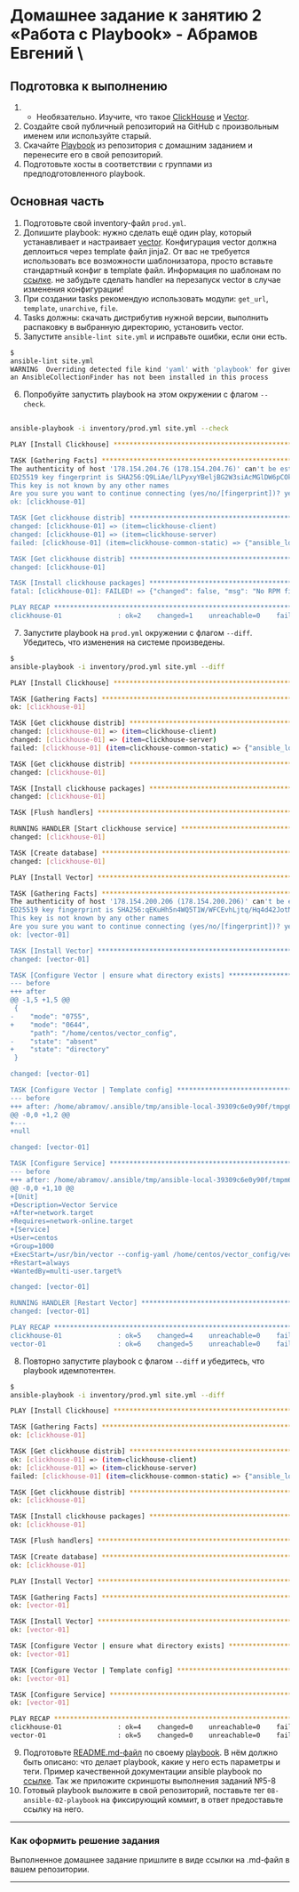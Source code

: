 # Домашнее задание к занятию 2 «Работа с Playbook» - Абрамов Евгений \

## Подготовка к выполнению

1. * Необязательно. Изучите, что такое [ClickHouse](https://www.youtube.com/watch?v=fjTNS2zkeBs) и [Vector](https://www.youtube.com/watch?v=CgEhyffisLY).
2. Создайте свой публичный репозиторий на GitHub с произвольным именем или используйте старый.
3. Скачайте [Playbook](./playbook/) из репозитория с домашним заданием и перенесите его в свой репозиторий.
4. Подготовьте хосты в соответствии с группами из предподготовленного playbook.

## Основная часть

1. Подготовьте свой inventory-файл `prod.yml`.
2. Допишите playbook: нужно сделать ещё один play, который устанавливает и настраивает [vector](https://vector.dev). Конфигурация vector должна деплоиться через template файл jinja2. От вас не требуется использовать все возможности шаблонизатора, просто вставьте стандартный конфиг в template файл. Информация по шаблонам по [ссылке](https://www.dmosk.ru/instruktions.php?object=ansible-nginx-install). не забудьте сделать handler на перезапуск vector в случае изменения конфигурации!
3. При создании tasks рекомендую использовать модули: `get_url`, `template`, `unarchive`, `file`.
4. Tasks должны: скачать дистрибутив нужной версии, выполнить распаковку в выбранную директорию, установить vector.
5. Запустите `ansible-lint site.yml` и исправьте ошибки, если они есть.

```bash
$ 
ansible-lint site.yml
WARNING  Overriding detected file kind 'yaml' with 'playbook' for given positional argument: site.yml
an AnsibleCollectionFinder has not been installed in this process
```

6. Попробуйте запустить playbook на этом окружении с флагом `--check`.

```bash
 
ansible-playbook -i inventory/prod.yml site.yml --check

PLAY [Install Clickhouse] *******************************************************************************

TASK [Gathering Facts] **********************************************************************************
The authenticity of host '178.154.204.76 (178.154.204.76)' can't be established.
ED25519 key fingerprint is SHA256:Q9LiAe/lLPyxyYBeljBG2W3siAcMGlDW6pCOkewVM9U.
This key is not known by any other names
Are you sure you want to continue connecting (yes/no/[fingerprint])? yes
ok: [clickhouse-01]

TASK [Get clickhouse distrib] ***************************************************************************
changed: [clickhouse-01] => (item=clickhouse-client)
changed: [clickhouse-01] => (item=clickhouse-server)
failed: [clickhouse-01] (item=clickhouse-common-static) => {"ansible_loop_var": "item", "changed": false, "dest": "./clickhouse-common-static-22.3.3.44.rpm", "elapsed": 0, "item": "clickhouse-common-static", "msg": "Request failed", "response": "HTTP Error 404: Not Found", "status_code": 404, "url": "https://packages.clickhouse.com/rpm/stable/clickhouse-common-static-22.3.3.44.noarch.rpm"}

TASK [Get clickhouse distrib] ***************************************************************************
changed: [clickhouse-01]

TASK [Install clickhouse packages] **********************************************************************
fatal: [clickhouse-01]: FAILED! => {"changed": false, "msg": "No RPM file matching 'clickhouse-common-static-22.3.3.44.rpm' found on system", "rc": 127, "results": ["No RPM file matching 'clickhouse-common-static-22.3.3.44.rpm' found on system"]}

PLAY RECAP **********************************************************************************************
clickhouse-01              : ok=2    changed=1    unreachable=0    failed=1    skipped=0    rescued=1    ignored=0
```

7. Запустите playbook на `prod.yml` окружении с флагом `--diff`. Убедитесь, что изменения на системе произведены.

```bash
$ 
ansible-playbook -i inventory/prod.yml site.yml --diff

PLAY [Install Clickhouse] *******************************************************************************

TASK [Gathering Facts] **********************************************************************************
ok: [clickhouse-01]

TASK [Get clickhouse distrib] ***************************************************************************
changed: [clickhouse-01] => (item=clickhouse-client)
changed: [clickhouse-01] => (item=clickhouse-server)
failed: [clickhouse-01] (item=clickhouse-common-static) => {"ansible_loop_var": "item", "changed": false, "dest": "./clickhouse-common-static-22.3.3.44.rpm", "elapsed": 0, "item": "clickhouse-common-static", "msg": "Request failed", "response": "HTTP Error 404: Not Found", "status_code": 404, "url": "https://packages.clickhouse.com/rpm/stable/clickhouse-common-static-22.3.3.44.noarch.rpm"}

TASK [Get clickhouse distrib] ***************************************************************************
changed: [clickhouse-01]

TASK [Install clickhouse packages] **********************************************************************
changed: [clickhouse-01]

TASK [Flush handlers] ***********************************************************************************

RUNNING HANDLER [Start clickhouse service] **************************************************************
changed: [clickhouse-01]

TASK [Create database] **********************************************************************************
changed: [clickhouse-01]

PLAY [Install Vector] ***********************************************************************************

TASK [Gathering Facts] **********************************************************************************
The authenticity of host '178.154.200.206 (178.154.200.206)' can't be established.
ED25519 key fingerprint is SHA256:qEKuHh5n4WQ5T1W/WFCEvhLjtq/Hq4d42JotNnkbWUM.
This key is not known by any other names
Are you sure you want to continue connecting (yes/no/[fingerprint])? yes
ok: [vector-01]

TASK [Install Vector] ***********************************************************************************
changed: [vector-01]

TASK [Configure Vector | ensure what directory exists] **************************************************
--- before
+++ after
@@ -1,5 +1,5 @@
 {
-    "mode": "0755",
+    "mode": "0644",
     "path": "/home/centos/vector_config",
-    "state": "absent"
+    "state": "directory"
 }

changed: [vector-01]

TASK [Configure Vector | Template config] ***************************************************************
--- before
+++ after: /home/abramov/.ansible/tmp/ansible-local-39309c6e0y90f/tmpg68wa2un/vector.yml.j2
@@ -0,0 +1,2 @@
+---
+null

changed: [vector-01]

TASK [Configure Service] ********************************************************************************
--- before
+++ after: /home/abramov/.ansible/tmp/ansible-local-39309c6e0y90f/tmpm6ymo2mh/vector.service.j2
@@ -0,0 +1,10 @@
+[Unit]
+Description=Vector Service
+After=network.target
+Requires=network-online.target
+[Service]
+User=centos
+Group=1000
+ExecStart=/usr/bin/vector --config-yaml /home/centos/vector_config/vector.yml --watch-config true
+Restart=always
+WantedBy=multi-user.target%

changed: [vector-01]

RUNNING HANDLER [Restart Vector] ************************************************************************
changed: [vector-01]

PLAY RECAP **********************************************************************************************
clickhouse-01              : ok=5    changed=4    unreachable=0    failed=0    skipped=0    rescued=1    ignored=0   
vector-01                  : ok=6    changed=5    unreachable=0    failed=0    skipped=0    rescued=0    ignored=0  
```

8. Повторно запустите playbook с флагом `--diff` и убедитесь, что playbook идемпотентен.

```bash
$ 
ansible-playbook -i inventory/prod.yml site.yml --diff

PLAY [Install Clickhouse] *******************************************************************************

TASK [Gathering Facts] **********************************************************************************
ok: [clickhouse-01]

TASK [Get clickhouse distrib] ***************************************************************************
ok: [clickhouse-01] => (item=clickhouse-client)
ok: [clickhouse-01] => (item=clickhouse-server)
failed: [clickhouse-01] (item=clickhouse-common-static) => {"ansible_loop_var": "item", "changed": false, "dest": "./clickhouse-common-static-22.3.3.44.rpm", "elapsed": 0, "gid": 1000, "group": "centos", "item": "clickhouse-common-static", "mode": "0664", "msg": "Request failed", "owner": "centos", "response": "HTTP Error 404: Not Found", "secontext": "unconfined_u:object_r:user_home_t:s0", "size": 246310036, "state": "file", "status_code": 404, "uid": 1000, "url": "https://packages.clickhouse.com/rpm/stable/clickhouse-common-static-22.3.3.44.noarch.rpm"}

TASK [Get clickhouse distrib] ***************************************************************************
ok: [clickhouse-01]

TASK [Install clickhouse packages] **********************************************************************
ok: [clickhouse-01]

TASK [Flush handlers] ***********************************************************************************

TASK [Create database] **********************************************************************************
ok: [clickhouse-01]

PLAY [Install Vector] ***********************************************************************************

TASK [Gathering Facts] **********************************************************************************
ok: [vector-01]

TASK [Install Vector] ***********************************************************************************
ok: [vector-01]

TASK [Configure Vector | ensure what directory exists] **************************************************
ok: [vector-01]

TASK [Configure Vector | Template config] ***************************************************************
ok: [vector-01]

TASK [Configure Service] ********************************************************************************
ok: [vector-01]

PLAY RECAP **********************************************************************************************
clickhouse-01              : ok=4    changed=0    unreachable=0    failed=0    skipped=0    rescued=1    ignored=0   
vector-01                  : ok=5    changed=0    unreachable=0    failed=0    skipped=0    rescued=0    ignored=0 
```

9. Подготовьте [README.md-файл]() по своему [playbook](). В нём должно быть описано: что делает playbook, какие у него есть параметры и теги. Пример качественной документации ansible playbook по [ссылке](https://github.com/opensearch-project/ansible-playbook). Так же приложите скриншоты выполнения заданий №5-8
10. Готовый playbook выложите в свой репозиторий, поставьте тег `08-ansible-02-playbook` на фиксирующий коммит, в ответ предоставьте ссылку на него.

---

### Как оформить решение задания

Выполненное домашнее задание пришлите в виде ссылки на .md-файл в вашем репозитории.

---
